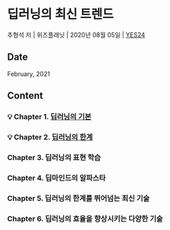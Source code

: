# 딥러닝의 최신 트렌드
추형석 저 | 위즈플래닛 | 2020년 08월 05일 | [YES24](http://www.yes24.com/Product/Goods/91471013)

## Date
February, 2021

## Content
### :bulb: Chapter 1. [딥러닝의 기본](https://github.com/inyong37/Study/blob/master/II.%20Book/iii.%20Korean/딥러닝의%20최신%20트렌드/C01_BasicsOfDeepLearning.md)

### :bulb: Chapter 2. [딥러닝의 한계](https://github.com/inyong37/Study/blob/master/II.%20Book/iii.%20Korean/딥러닝의%20최신%20트렌드/C02_TheLimitationsOfDeepLearning.md)

### Chapter 3. 딥러닝의 표현 학습

### Chapter 4. 딥마인드의 알파스타

### Chapter 5. 딥러닝의 한계를 뛰어넘는 최신 기술

### Chapter 6. 딥러닝의 효율을 향상시키는 다양한 기술
